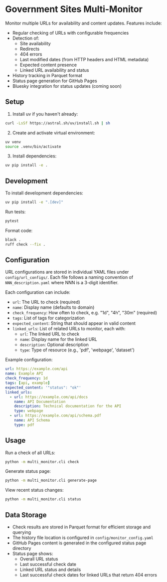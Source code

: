 # Government Sites Multi-Monitor

Monitor multiple URLs for availability and content updates. Features include:

- Regular checking of URLs with configurable frequencies
- Detection of:
  - Site availability
  - Redirects
  - 404 errors
  - Last modified dates (from HTTP headers and HTML metadata)
  - Expected content presence
  - Linked URL availability and status
- History tracking in Parquet format
- Status page generation for GitHub Pages
- Bluesky integration for status updates (coming soon)

## Setup

1. Install uv if you haven't already:
```bash
curl -LsSf https://astral.sh/uv/install.sh | sh
```

2. Create and activate virtual environment:
```bash
uv venv
source .venv/bin/activate
```

3. Install dependencies:
```bash
uv pip install -e .
```

## Development

To install development dependencies:
```bash
uv pip install -e ".[dev]"
```

Run tests:
```bash
pytest
```

Format code:
```bash
black .
ruff check --fix .
```

## Configuration

URL configurations are stored in individual YAML files under `config/url_configs/`. Each file follows a naming convention of `NNN_description.yaml` where NNN is a 3-digit identifier.

Each configuration can include:

- `url`: The URL to check (required)
- `name`: Display name (defaults to domain)
- `check_frequency`: How often to check, e.g. "1d", "4h", "30m" (required)
- `tags`: List of tags for categorization
- `expected_content`: String that should appear in valid content
- `linked_urls`: List of related URLs to monitor, each with:
  - `url`: The linked URL to check
  - `name`: Display name for the linked URL
  - `description`: Optional description
  - `type`: Type of resource (e.g., 'pdf', 'webpage', 'dataset')

Example configuration:
```yaml
url: https://example.com/api
name: Example API
check_frequency: 1d
tags: [api, example]
expected_content: '"status": "ok"'
linked_urls:
  - url: https://example.com/api/docs
    name: API Documentation
    description: Technical documentation for the API
    type: webpage
  - url: https://example.com/api/schema.pdf
    name: API Schema
    type: pdf
```

## Usage

Run a check of all URLs:
```bash
python -m multi_monitor.cli check
```

Generate status page:
```bash
python -m multi_monitor.cli generate-page
```

View recent status changes:
```bash
python -m multi_monitor.cli status
```

## Data Storage

- Check results are stored in Parquet format for efficient storage and querying
- The history file location is configured in `config/monitor_config.yaml`
- GitHub Pages content is generated in the configured status page directory
- Status page shows:
  - Overall URL status
  - Last successful check date
  - Linked URL status and details
  - Last successful check dates for linked URLs that return 404 errors

